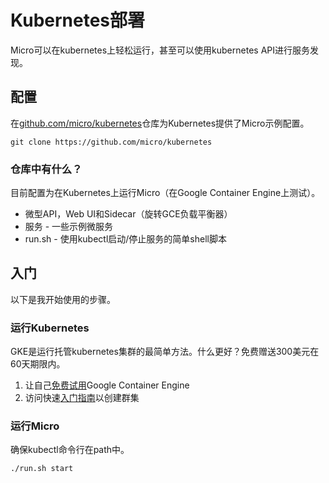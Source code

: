 # Kubernetes部署

Micro可以在kubernetes上轻松运行，甚至可以使用kubernetes API进行服务发现。

## 配置
在[github.com/micro/kubernetes](https://github.com/micro/kubernetes)仓库为Kubernetes提供了Micro示例配置。

```
git clone https://github.com/micro/kubernetes
```

### 仓库中有什么？
目前配置为在Kubernetes上运行Micro（在Google Container Engine上测试）。

- 微型API，Web UI和Sidecar（旋转GCE负载平衡器）
- 服务 - 一些示例微服务
- run.sh - 使用kubectl启动/停止服务的简单shell脚本

## 入门
以下是我开始使用的步骤。

### 运行Kubernetes
GKE是运行托管kubernetes集群的最简单方法。什么更好？免费赠送300美元在60天期限内。

1. 让自己[免费试用](https://cloud.google.com/free-trial/)Google Container Engine
2. 访问快速[入门指南](https://cloud.google.com/container-engine/docs/quickstart)以创建群集

### 运行Micro
确保kubectl命令行在path中。

```
./run.sh start
```
